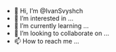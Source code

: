 - 👋 Hi, I’m @IvanSvyshch
- 👀 I’m interested in ...
- 🌱 I’m currently learning ...
- 💞️ I’m looking to collaborate on ...
- 📫 How to reach me ...

<!---
IvanSvyshch/IvanSvyshch is a ✨ special ✨ repository because its `README.md` (this file) appears on your GitHub profile.
You can click the Preview link to take a look at your changes.
--->
